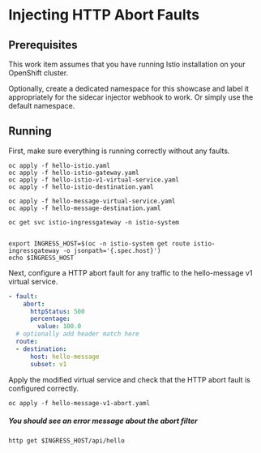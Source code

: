 # Injecting HTTP Abort Faults

## Prerequisites

This work item assumes that you have running Istio installation on your OpenShift cluster.

Optionally, create a dedicated namespace for this showcase and label it appropriately for the sidecar injector webhook to work. Or simply use the default namespace.


## Running

First, make sure everything is running correctly without any faults.

```
oc apply -f hello-istio.yaml
oc apply -f hello-istio-gateway.yaml
oc apply -f hello-istio-v1-virtual-service.yaml
oc apply -f hello-istio-destination.yaml

oc apply -f hello-message-virtual-service.yaml
oc apply -f hello-message-destination.yaml

oc get svc istio-ingressgateway -n istio-system


export INGRESS_HOST=$(oc -n istio-system get route istio-ingressgateway -o jsonpath='{.spec.host}')
echo $INGRESS_HOST

```

Next, configure a HTTP abort fault for any traffic to the hello-message v1 virtual service.

```yaml
- fault:
    abort:
      httpStatus: 500
      percentage:
        value: 100.0
  # optionally add header match here
  route:
  - destination:
      host: hello-message
      subset: v1
```

Apply the modified virtual service and check that the HTTP abort fault is configured correctly.

	oc apply -f hello-message-v1-abort.yaml

##### You should see an error message about the abort filter
	http get $INGRESS_HOST/api/hello 


